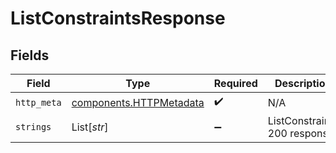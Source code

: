# ListConstraintsResponse


## Fields

| Field                                                              | Type                                                               | Required                                                           | Description                                                        |
| ------------------------------------------------------------------ | ------------------------------------------------------------------ | ------------------------------------------------------------------ | ------------------------------------------------------------------ |
| `http_meta`                                                        | [components.HTTPMetadata](../../models/components/httpmetadata.md) | :heavy_check_mark:                                                 | N/A                                                                |
| `strings`                                                          | List[*str*]                                                        | :heavy_minus_sign:                                                 | ListConstraints 200 response                                       |